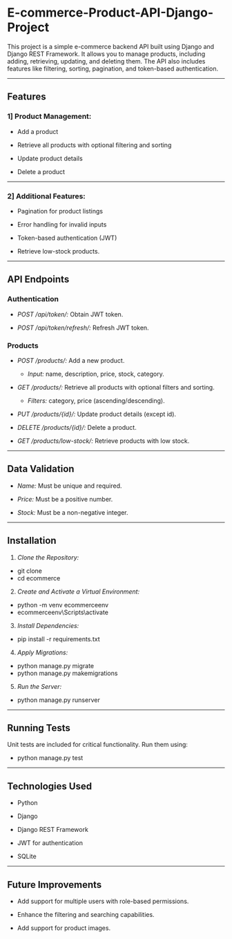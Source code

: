 # E-commerce-Product-API-Django-Project
This project is a simple e-commerce backend API built using Django and Django REST Framework. It allows you to manage products, including adding, retrieving, updating, and deleting them. The API also includes features like filtering, sorting, pagination, and token-based authentication.

---

## Features

### 1] Product Management:

- Add a product

- Retrieve all products with optional filtering and sorting

- Update product details

- Delete a product

---

### 2] Additional Features:

- Pagination for product listings

- Error handling for invalid inputs

- Token-based authentication (JWT)

- Retrieve low-stock products.

---

## API Endpoints

### Authentication

- *POST /api/token/:* Obtain JWT token.

- *POST /api/token/refresh/:* Refresh JWT token.

### Products

- *POST /products/:* Add a new product.

  - *Input:* name, description, price, stock, category.

- *GET /products/:* Retrieve all products with optional filters and sorting.

  - *Filters:* category, price (ascending/descending).

- *PUT /products/{id}/:* Update product details (except id).

- *DELETE /products/{id}/:* Delete a product.

- *GET /products/low-stock/:* Retrieve products with low stock.

---

## Data Validation

- *Name:* Must be unique and required.

- *Price:* Must be a positive number.

- *Stock:* Must be a non-negative integer.

---
## Installation

1. *Clone the Repository:*

- git clone <repository-url>
- cd ecommerce

2. *Create and Activate a Virtual Environment:*

- python -m venv ecommerceenv
- ecommerceenv\Scripts\activate

3. *Install Dependencies:*

- pip install -r requirements.txt

4. *Apply Migrations:*

- python manage.py migrate
- python manage.py makemigrations

5. *Run the Server:*

- python manage.py runserver

---

## Running Tests

Unit tests are included for critical functionality. Run them using:

- python manage.py test

---

## Technologies Used

- Python

- Django

- Django REST Framework

- JWT for authentication

- SQLite
---

## Future Improvements

- Add support for multiple users with role-based permissions.

- Enhance the filtering and searching capabilities.

- Add support for product images.


